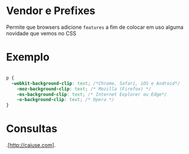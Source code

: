 # Vendor e Prefixes

Permite que browsers adicione `features`
a fim de colocar em uso alguma novidade que vemos no CSS

# Exemplo

```css

p {
  -webkit-background-clip: text; /*Chrome, Safari, iOS e Android*/
	-moz-background-clip: text; /* Mozilla (Firefox) */
	-ms-background-clip: text; /* Internet Explorer ou Edge*/
	-o-background-clip: text; /* Opera */
}

```

# Consultas

.[http://caiuse.com].
